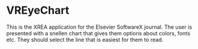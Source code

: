 # VREyeChart
This is the XREA application for the Elsevier SoftwareX journal. 
The user is presented with a snellen chart that gives them options about colors, fonts etc. 
They should select the line that is easiest for them to read. 
